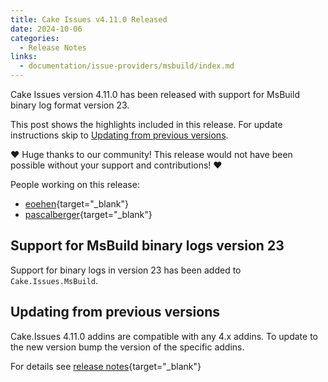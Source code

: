 ```yaml
---
title: Cake Issues v4.11.0 Released
date: 2024-10-06
categories:
  - Release Notes
links:
  - documentation/issue-providers/msbuild/index.md
---
```


Cake Issues version 4.11.0 has been released with support for MsBuild binary log format version 23.

<!-- more -->

This post shows the highlights included in this release.
For update instructions skip to [Updating from previous versions](#updating-from-previous-versions).

❤ Huge thanks to our community! This release would not have been possible without your support and contributions! ❤

People working on this release:

* [eoehen](https://github.com/eoehen){target="_blank"}
* [pascalberger](https://github.com/pascalberger){target="_blank"}

## Support for MsBuild binary logs version 23

Support for binary logs in version 23 has been added to `Cake.Issues.MsBuild`.

## Updating from previous versions

Cake.Issues 4.11.0 addins are compatible with any 4.x addins.
To update to the new version bump the version of the specific addins.

For details see [release notes](https://github.com/cake-contrib/Cake.Issues/releases/tag/4.11.0){target="_blank"}
